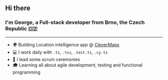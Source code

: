## Hi there 
### I'm George, a Full-stack developer from Brno, the Czech Republic :czech_republic:

------

- :earth_africa: Building Location intelligence app @ [CleverMaps](https://www.clevermaps.io)
- :computer: I work daily with `.ts`, `.tsx`, `.test.ts`, `.cy.ts`
- :rocket: I lead some scrum ceremonies 
- :mortar_board: Learning all about agile development, testing and functional programming 
